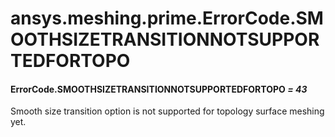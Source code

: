 <a id="ansys-meshing-prime-errorcode-smoothsizetransitionnotsupportedfortopo"></a>

# ansys.meshing.prime.ErrorCode.SMOOTHSIZETRANSITIONNOTSUPPORTEDFORTOPO

<a id="ansys.meshing.prime.ErrorCode.SMOOTHSIZETRANSITIONNOTSUPPORTEDFORTOPO"></a>

#### ErrorCode.SMOOTHSIZETRANSITIONNOTSUPPORTEDFORTOPO *= 43*

Smooth size transition option is not supported for topology surface meshing yet.

<!-- !! processed by numpydoc !! -->

